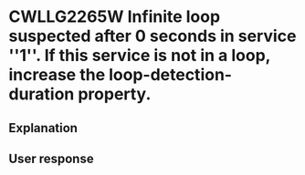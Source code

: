 # CWLLG2265W Infinite loop suspected after 0 seconds in service ''1''. If this service is not in a loop, increase the loop-detection-duration property.

## Explanation

## User response